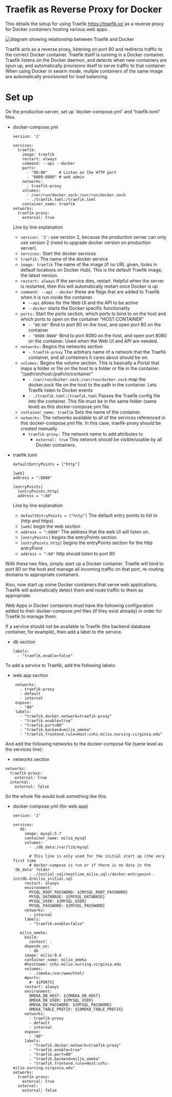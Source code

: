 # Traefik as Reverse Proxy for Docker

This details the setup for using Traefik https://traefik.io/ as a reverse proxy
for Docker containers hosting various web apps.

![diagram showing relationship between Traefik and Docker](./Traefik-Docker.png)

Traefik acts as a reverse proxy, listening on port 80 and redirects traffic to
the correct Docker container. Traefik itself is running in a Docker container.
Traefik listens on the Docker daemon, and detects when new containers are spun
up, and automatically provisions itself to serve traffic to that container.
When using Docker in swarm mode, muliple containers of the same image are
automatically provisioned for load balancing.

# Set up
On the production server, set up 'docker-compose.yml' and 'traefik.toml' files.

- docker-compose.yml 
  ```
  version: '2'

  services:
    traefik:
      image: traefik 
      restart: always
      command: --api --docker
      ports:
        - "80:80"     # Listen on the HTTP port
        - "8080:8080" # web admin
      networks:
        - traefik-proxy
      volumes:
        - /var/run/docker.sock:/var/run/docker.sock
        - ./traefik.toml:/traefik.toml
      container_name: traefik
  networks:
    traefik-proxy:
      external: true
  ```
  Line by line explanation
  - `version: '2'`: use version 2, because the production server can only use version 2 (need to upgrade docker version on production server).
  - `services:` Start the docker services
  - `traefik:` The name of the docker service
  - `image: traefik` The name of the image (if no URL given, looks in default locations on Docker Hub). This is the default Traefik image, the latest version.
  - `restart: always` If the service dies, restart. Helpful when the server is restarted, then this will automatically restart once Docker is up
  - `command: --api --docker` these are flags that are added to Traefik when it is run inside the container.
    - `--api` allows for the Web UI and the API to be active
    - `--docker` starts the Docker specific functionality
  - `ports:` Start the ports section, which ports to bind to on the host and which ports to open on the container "HOST:CONTAINER"
    - `- "80:80"` Bind to port 80 on the host, and open port 80 on the container
    - `- "8080:8080"` Bind to port 8080 on the host, and open port 8080 on the container. Used when the Web UI and API are needed.
  - `networks:` Begins the networks section
    - `- traefik-proxy` The arbitrary name of a network that the Traefik container, and all containers it cares about should be on.
  - `volumes:` Begins the volume section. This is basically a Portal that maps a folder or file on the host to a folder or file in the container. "/path/on/host:/path/in/container"
    - `- /var/run/docker.sock:/var/run/docker.sock` map the docker.sock file on the host to the path in the container. Lets Traefik listen to Docker events
    - `- ./traefik.toml:/traefik.toml` Passes the Traefik config file into the container. This file must be in the same folder (same level) as this docker-compose.yml file.
  - `container_name: traefik` Sets the name of the container.
  - `networks:` The networks available to all of the services referenced in this docker-compose.yml file. In this case, traefik-proxy should be created manually.
    - `traefik-proxy:` The network name to add attributes to
      - `external: true` This network should be visible/usable by all Docker containers.

- traefik.toml
  ```
  defaultEntryPoints = ["http"]

  [web]
  address = ":8080"

  [entryPoints]
    [entryPoints.http]
    address = ":80"
  ```
  Line by line explanation
  - `defaultEntryPoints = ["http"]` The default entry points to list to (http and https)
  - `[web]` begin the web section
  - `address = ":8080"` The address that the web UI will listen on. 
  - `[entryPoints]` begins the entryPoints section.
  - `[entryPoints.http]` begins the entryPoints section for the http entryPoint
  - `address = ":80"` http should listen to port 80

With these two files, simply start up a Docker container. Traefik will bind to
port 80 on the host and manage all incoming traffic on that port, re-routing
domains to appropriate containers.

Also, now start up some Docker containers that serve web applications. Traefik
will automatically detect them and route traffic to them as appropriate.

Web Apps in Docker containers must have the following configuration added to
their docker-compose.yml files (if they exist already) in order for Traefik to
manage them.

If a service should not be available to Traefik (the backend database
container, for example), then add a label to the service.

- db section
  ```
  labels:
    - "traefik.enable=false"
  ```

To add a service to Traefik, add the following labels:

- web app section
  ```
   networks:
     - traefik-proxy
     - default
     - internal
   expose:
     - "80"
   labels:
     - "traefik.docker.network=traefik-proxy"
     - "traefik.enable=true"
     - "traefik.port=80"
     - "traefik.backend=milio_omeka"
     - "traefik.frontend.rule=Host:cnhi-milio.nursing.virginia.edu"
  ```

And add the following networks to the docker-compose file (same level as the services line):

-  networks section
  ```
  networks:
    traefik-proxy:
      external: true
    internal:
      external: false
  ```

So the whole file would look something like this:

- docker-compose.yml (for web app)
  ```
  version: '2'

  services:
     db:
       image: mysql:5.7
       container_name: milio_mysql
       volumes:
         - ./db_data:/var/lib/mysql

         # This line is only used for the initial start up (the very first time
         # docker-compose is run or if there is no data in the 'db_data' folder
         - ./initial_sql/neatline_milio.sql:/docker-entrypoint-initdb.d/milio_initial.sql
       restart: always
       environment:
         MYSQL_ROOT_PASSWORD: ${MYSQL_ROOT_PASSWORD}
         MYSQL_DATABASE: ${MYSQL_DATABASE}
         MYSQL_USER: ${MYSQL_USER}
         MYSQL_PASSWORD: ${MYSQL_PASSWORD}
       networks:
         - internal
       labels:
         - "traefik.enable=false"

     milio_omeka:
       build:
         context: .
       depends_on:
         - db
       image: milio:0.4
       container_name: milio_omeka
       #hostname: cnhi-milio.nursing.virginia.edu
       volumes:
         - ./omeka:/var/www/html/
       #ports:
         #- ${PORTS}
       restart: always
       environment:
         OMEKA_DB_HOST: ${OMEKA_DB_HOST}
         OMEKA_DB_USER: ${MYSQL_USER}
         OMEKA_DB_PASSWORD: ${MYSQL_PASSWORD}
         OMEKA_TABLE_PREFIX: ${OMEKA_TABLE_PREFIX}
       networks:
         - traefik-proxy
         - default
         - internal
       expose:
         - "80"
       labels:
         - "traefik.docker.network=traefik-proxy"
         - "traefik.enable=true"
         - "traefik.port=80"
         - "traefik.backend=milio_omeka"
         - "traefik.frontend.rule=Host:cnhi-milio.nursing.virginia.edu"
  networks:
    traefik-proxy:
      external: true
    internal:
      external: false

  ```
